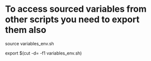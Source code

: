 # To access sourced variables from other scripts you need to export them also
 source variables_env.sh
 
 export $(cut -d= -f1 variables_env.sh)
